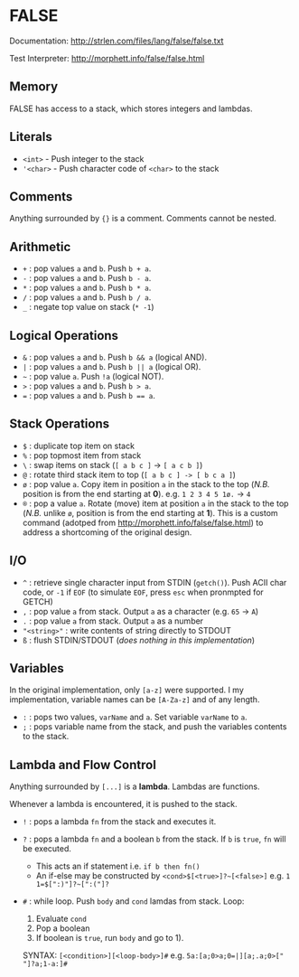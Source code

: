 # FALSE
Documentation: http://strlen.com/files/lang/false/false.txt

Test Interpreter: http://morphett.info/false/false.html

## Memory
FALSE has access to a stack, which stores integers and lambdas.

## Literals
- `<int>` - Push integer to the stack
- `'<char>` - Push character code of `<char>` to the stack

## Comments
Anything surrounded by `{}` is a comment. Comments cannot be nested.

## Arithmetic
- `+` : pop values `a` and `b`. Push `b + a`.
- `-` : pop values `a` and `b`. Push `b - a`.
- `*` : pop values `a` and `b`. Push `b * a`.
- `/` : pop values `a` and `b`. Push `b / a`.
- `_` : negate top value on stack (`* -1`)

## Logical Operations
- `&` : pop values `a` and `b`. Push `b && a` (logical AND).
- `|` : pop values `a` and `b`. Push `b || a` (logical OR).
- `~` : pop value `a`. Push `!a` (logical NOT).
- `>` : pop values `a` and `b`. Push `b > a`.
- `=` : pop values `a` and `b`. Push `b == a`.

## Stack Operations
- `$` : duplicate top item on stack
- `%` : pop topmost item from stack
- `\` : swap items on stack (`[ a b c ]` -> `[ a c b ]`)
- `@` : rotate third stack item to top (`[ a b c ] -> [ b c a ]`)
- `ø` : pop value `a`. Copy item in position `a` in the stack to the top (*N.B.* position is from the end starting at **0**). e.g. `1 2 3 4 5 1ø.` -> `4`
- `®` : pop a value `a`. Rotate (move) item at position `a` in the stack to the top (*N.B.* unlike `ø`, position is from the end starting at **1**). This is a custom command (adotped from http://morphett.info/false/false.html) to address a shortcoming of the original design.

## I/O
- `^` : retrieve single character input from STDIN (`getch()`). Push ACII char code, or `-1` if `EOF` (to simulate `EOF`, press `esc` when pronmpted for GETCH)
- `,` : pop value `a` from stack. Output `a` as a character (e.g. `65` -> `A`)
- `.` : pop value `a` from stack. Output `a` as a number
- `"<string>"` : write contents of string directly to STDOUT
- `ß` : flush STDIN/STDOUT (*does nothing in this implementation*)

## Variables
In the original implementation, only `[a-z]` were supported. I my implementation, variable names can be `[A-Za-z]` and of any length.

- `:` : pops two values, `varName` and `a`. Set variable `varName` to `a`.
- `;` : pops variable name from the stack, and push the variables contents to the stack.

## Lambda and Flow Control
Anything surrounded by `[...]` is a **lambda**. Lambdas are functions.

Whenever a lambda is encountered, it is pushed to the stack.

- `!` : pops a lambda `fn` from the stack and executes it.
- `?` : pops a lambda `fn` and a boolean `b` from the stack. If `b` is `true`, `fn` will be executed.
  - This acts an if statement i.e. `if b then fn()`
  - An if-else may be constructed by `<cond>$[<true>]?~[<false>]` e.g. `1 1=$[":)"]?~[":("]?`
- `#` : while loop. Push `body` and `cond` lamdas from stack. Loop:
  1) Evaluate `cond`
  2) Pop a boolean
  3) If boolean is `true`, run `body` and go to 1).
  
  SYNTAX: `[<condition>][<loop-body>]#`
  e.g. `5a:[a;0>a;0=|][a;.a;0>[" "]?a;1-a:]#`